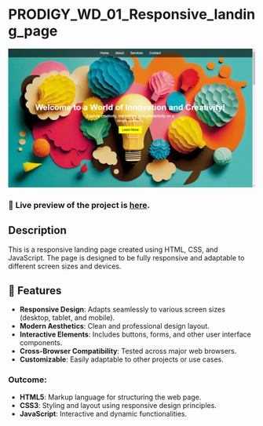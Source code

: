 # PRODIGY_WD_01_Responsive_landing_page
![Preview](landing-page.png)

### 🔗 **Live preview** of the project is [here](https://gowtham6477.github.io/PRODIGY_WD_01_Responsive_landing_page/).
## Description
This is a responsive landing page created using HTML, CSS, and JavaScript. The page is designed to
be fully responsive and adaptable to different screen sizes and devices.

## 🚀 Features

- **Responsive Design**: Adapts seamlessly to various screen sizes (desktop, tablet, and mobile).
- **Modern Aesthetics**: Clean and professional design layout.
- **Interactive Elements**: Includes buttons, forms, and other user interface components.
- **Cross-Browser Compatibility**: Tested across major web browsers.
- **Customizable**: Easily adaptable to other projects or use cases.

### **Outcome:**
- **HTML5**: Markup language for structuring the web page.
- **CSS3**: Styling and layout using responsive design principles.
- **JavaScript**: Interactive and dynamic functionalities.